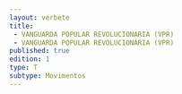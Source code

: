 ```yaml
---
layout: verbete
title:
 - VANGUARDA POPULAR REVOLUCIONARIA (VPR)
 - VANGUARDA POPULAR REVOLUCIONÁRIA (VPR)
published: true
edition: 1  
type: T
subtype: Movimentos
---
```


